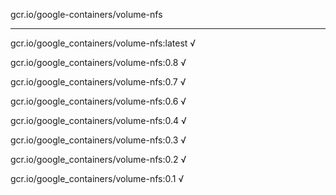 gcr.io/google-containers/volume-nfs 

----
gcr.io/google_containers/volume-nfs:latest √

gcr.io/google_containers/volume-nfs:0.8 √

gcr.io/google_containers/volume-nfs:0.7 √

gcr.io/google_containers/volume-nfs:0.6 √

gcr.io/google_containers/volume-nfs:0.4 √

gcr.io/google_containers/volume-nfs:0.3 √

gcr.io/google_containers/volume-nfs:0.2 √

gcr.io/google_containers/volume-nfs:0.1 √


